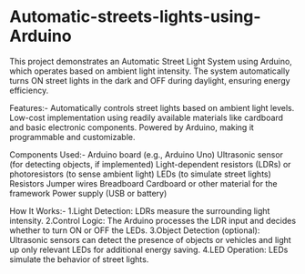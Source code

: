 # Automatic-streets-lights-using-Arduino
This project demonstrates an Automatic Street Light System using Arduino, which operates based on ambient light intensity. The system automatically turns ON street lights in the dark and OFF during daylight, ensuring energy efficiency.

Features:-
Automatically controls street lights based on ambient light levels.
Low-cost implementation using readily available materials like cardboard and basic electronic components.
Powered by Arduino, making it programmable and customizable.

Components Used:-
Arduino board (e.g., Arduino Uno)
Ultrasonic sensor (for detecting objects, if implemented)
Light-dependent resistors (LDRs) or photoresistors (to sense ambient light)
LEDs (to simulate street lights)
Resistors
Jumper wires
Breadboard
Cardboard or other material for the framework
Power supply (USB or battery)

How It Works:-
1.Light Detection: LDRs measure the surrounding light intensity.
2.Control Logic: The Arduino processes the LDR input and decides whether to turn ON or OFF the LEDs.
3.Object Detection (optional): Ultrasonic sensors can detect the presence of objects or vehicles and light up only relevant LEDs for additional energy saving.
4.LED Operation: LEDs simulate the behavior of street lights.
